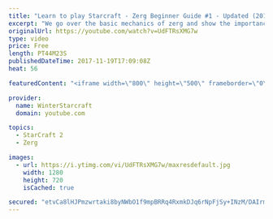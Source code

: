 ```yaml
---
title: "Learn to play Starcraft - Zerg Beginner Guide #1 - Updated (2017)"
excerpt: "We go over the basic mechanics of zerg and show the importance of understanding at least some of what your opponent is doing.  This guide is meant for players with an understanding of the objectives of starcraft but without any strong direction or gameplan, especially for each specific race! -- Watch"
originalUrl: https://youtube.com/watch?v=UdFTRsXMG7w
type: video
price: Free
length: PT44M23S
publishedDateTime: 2017-11-19T17:09:08Z
heat: 56

featuredContent: "<iframe width=\"800\" height=\"500\" frameborder=\"0\" src=\"https://www.youtube.com/embed/UdFTRsXMG7w\" allow=\"accelerometer; autoplay; encrypted-media; gyroscope; picture-in-picture\" allowfullscreen></iframe>"

provider:
  name: WinterStarcraft
  domain: youtube.com

topics:
  - StarCraft 2
  - Zerg

images:
  - url: https://i.ytimg.com/vi/UdFTRsXMG7w/maxresdefault.jpg
    width: 1280
    height: 720
    isCached: true

secured: "etvCa8lHJPmzwrtaki8byNWbO1f9mpBRRq4RxmkDJq6rNpFjSy+INzM/DAIrm5aOq5vEY8+mwbfZ3KzfVptI4LkGjnX5J0cSaShu4vnsCcAZBWDVFwpQAaxCR2ZpOGeNZQ0cJP+Dgx+5/t1mjm20tlPd0cW/n/2L5gk8n2UBkx3lMsWExJht+ZrisspDxDW2aAMRUh9QTADDBJ4nwg3OPOo5KVMBRs1wb4ATS/VKq0nZRhEv7BYMAQ2yJq2x9Yvf3/FvPsq0R37Q30BpFrKLSX2MdW4ZTROBNrLVNxSyC+We7ixS7Uza17cNg9iCLjfI2nnix7YsFDUstVPGKUIDQdyilYUsLtzdtZZtJ3Ki3LkuHrQb+2Ft4tSQ9OrWHElrEl26J78zoJCuQmSyVgN7gDVacCSYBAOamZ+QfG34z1oC1NlDMsqIL5Cc0LI/7ygh;dBaoEyL3cv59hO+wIdXSQg=="
---
```



